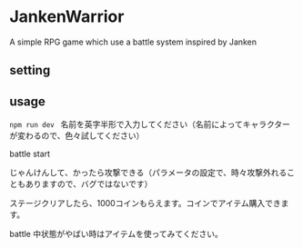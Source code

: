 # JankenWarrior
A simple RPG game which use a battle system inspired by Janken

## setting


## usage

```npm run dev ```
名前を英字半形で入力してください（名前によってキャラクターが変わるので、色々試してください）

battle start

じゃんけんして、かったら攻撃できる（パラメータの設定で、時々攻撃外れることもありますので、バグではないです）

ステージクリアしたら、1000コインもらえます。コインでアイテム購入できます。

battle 中状態がやばい時はアイテムを使ってみてください。
